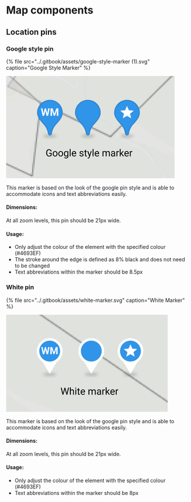# Map components

## Location pins

### Google style pin

{% file src="../.gitbook/assets/google-style-marker \(1\).svg" caption="Google Style Marker" %}

![](../.gitbook/assets/image%20%2810%29.png)

This marker is based on the look of the google pin style and is able to accommodate icons and text abbreviations easily.

#### Dimensions:

At all zoom levels, this pin should be 21px wide.

#### Usage:

* Only adjust the colour of the element with the specified colour \(\#4693EF\)
* The stroke around the edge is defined as 8% black and does not need to be changed
* Text abbreviations within the marker should be 8.5px

### White pin

{% file src="../.gitbook/assets/white-marker.svg" caption="White Marker" %}

![](../.gitbook/assets/image%20%2871%29.png)

This marker is based on the look of the google pin style and is able to accommodate icons and text abbreviations easily.

#### Dimensions:

At all zoom levels, this pin should be 21px wide.

#### Usage:

* Only adjust the colour of the element with the specified colour \(\#4693EF\)
* Text abbreviations within the marker should be 8px


